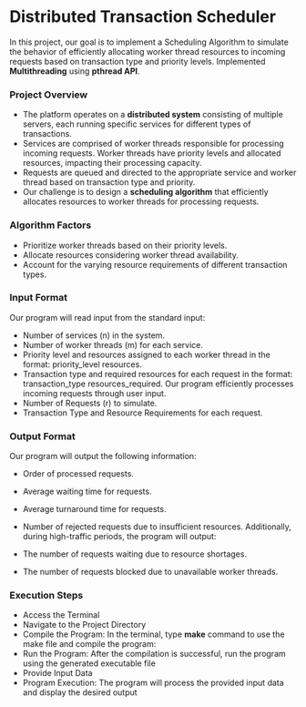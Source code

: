 # Distributed Transaction Scheduler
In this project, our goal is to implement a Scheduling Algorithm to simulate the behavior of efficiently allocating worker thread resources to incoming requests based on transaction type and priority levels. Implemented **Multithreading** using **pthread API**.

### Project Overview

* The platform operates on a **distributed system** consisting of multiple servers, each running specific services for different types of transactions.
* Services are comprised of worker threads responsible for processing incoming requests. Worker threads have priority levels and allocated resources, impacting their processing capacity.
* Requests are queued and directed to the appropriate service and worker thread based on transaction type and priority.
* Our challenge is to design a **scheduling algorithm** that efficiently allocates resources to worker threads for processing requests.

### Algorithm Factors

* Prioritize worker threads based on their priority levels.
* Allocate resources considering worker thread availability.
* Account for the varying resource requirements of different transaction types.

### Input Format
  Our program will read input from the standard input:
  * Number of services (n) in the system.
  * Number of worker threads (m) for each service.
  * Priority level and resources assigned to each worker thread in the format: priority_level resources.
  * Transaction type and required resources for each request in the format: transaction_type resources_required.
  Our program efficiently processes incoming requests through user input.
  * Number of Requests (r) to simulate.
  * Transaction Type and Resource Requirements for each request.

### Output Format
  Our program will output the following information:
  * Order of processed requests.
  * Average waiting time for requests.
  * Average turnaround time for requests.
  * Number of rejected requests due to insufficient resources.
  Additionally, during high-traffic periods, the program will output:

  * The number of requests waiting due to resource shortages.  
  * The number of requests blocked due to unavailable worker threads.

### Execution Steps
  * Access the Terminal
  * Navigate to the Project Directory
  * Compile the Program: In the terminal, type **make** command to use the make file and compile the program:
  * Run the Program: After the compilation is successful, run the program using the generated executable file
  * Provide Input Data
  * Program Execution: The program will process the provided input data and display the desired output
